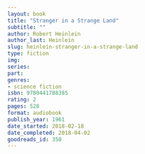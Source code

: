 ```yaml
---
layout: book
title: "Stranger in a Strange Land"
subtitle: ""
author: Robert Heinlein
author_last: Heinlein
slug: heinlein-stranger-in-a-strange-land
type: fiction
img: 
series: 
part: 
genres:
- science fiction
isbn: 9780441788385
rating: 2
pages: 528
format: audiobook
publish_year: 1961
date_started: 2018-02-18
date_completed: 2018-04-02
goodreads_id: 350
---
```

